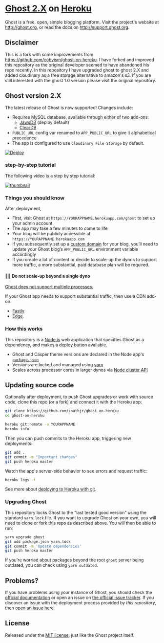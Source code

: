 # [Ghost 2.X](https://github.com/TryGhost/Ghost) on [Heroku](http://heroku.com)

Ghost is a free, open, simple blogging platform. Visit the project's website at <http://ghost.org>, or read the docs on <http://support.ghost.org>.

## Disclaimer

This is a fork with some improvements from https://github.com/cobyism/ghost-on-heroku. I have forked and improved this repository as the original developer seemed to have abandoned his repo recently. In this repository I have upgraded ghost to ghost 2.X and added cloudinary as a free storage alternative to amazon's s3. If you are still interested with the ghost 1.0 version please visit the original repository.

## Ghost version 2.X

The latest release of Ghost is now supported! Changes include:

  * Requires MySQL database, available through either of two add-ons:
    * [JawsDB](https://elements.heroku.com/addons/jawsdb) (deploy default)
    * [ClearDB](https://elements.heroku.com/addons/cleardb)
  * `PUBLIC_URL` config var renamed to `APP_PUBLIC_URL` to give it alphabetical precedence
  * The app is configured to use `Cloudinary File Storage` by default.

[![Deploy](https://www.herokucdn.com/deploy/button.svg)](https://heroku.com/deploy)

### step-by-step tutorial

The following video is a step by step tutorial:

[![thumbnail](https://img.youtube.com/vi/cODvhXMHgYI/0.jpg)](https://www.youtube.com/watch?v=cODvhXMHgYI)

### Things you should know

After deployment,
- First, visit Ghost at `https://YOURAPPNAME.herokuapp.com/ghost` to set up your admin account
- The app may take a few minutes to come to life
- Your blog will be publicly accessible at `https://YOURAPPNAME.herokuapp.com`
- If you subsequently set up a [custom domain](https://devcenter.heroku.com/articles/custom-domains) for your blog, you’ll need to update your Ghost blog’s `APP_PUBLIC_URL` environment variable accordingly
- If you create a lot of content or decide to scale-up the dynos to support more traffic, a more substantial, paid database plan will be required.

#### 🚫🔻 Do not scale-up beyond a single dyno

[Ghost does not support multiple processes.](https://docs.ghost.org/faq/clustering-sharding-multi-server/)

If your Ghost app needs to support substantial traffic, then use a CDN add-on:

  * [Fastly](https://elements.heroku.com/addons/fastly)
  * [Edge](https://elements.heroku.com/addons/edge).


### How this works

This repository is a [Node.js](https://nodejs.org) web application that specifies Ghost as a dependency, and makes a deploy button available.

  * Ghost and Casper theme versions are declared in the Node app's [`package.json`](package.json)
  * Versions are locked and managed using [yarn](https://yarnpkg.com)
  * Scales across processor cores in larger dynos via [Node cluster API](https://nodejs.org/dist/latest-v10.x/docs/api/cluster.html)

## Updating source code

Optionally after deployment, to push Ghost upgrades or work with source code, clone this repo (or a fork) and connect it with the Heroku app:

```bash
git clone https://github.com/snathjr/ghost-on-heroku
cd ghost-on-heroku

heroku git:remote -a YOURAPPNAME
heroku info
```

Then you can push commits to the Heroku app, triggering new deployments:

```bash
git add .
git commit -m "Important changes"
git push heroku master
```

Watch the app's server-side behavior to see errors and request traffic:

```bash
heroku logs -t
```

See more about [deploying to Heroku with git](https://devcenter.heroku.com/articles/git).

### Upgrading Ghost

This repository locks Ghost to the "last tested good version" using the standard `yarn.lock` file. If you want to upgrade Ghost on your own,
you will need to clone or fork this repo as described above. You will then be able to run:

```bash
yarn upgrade ghost
git add package.json yarn.lock
git commit -m 'Update dependencies'
git push heroku master
```

If you're worried about packages beyond the root `ghost` server being outdated, you can check using `yarn outdated`.

## Problems?

If you have problems using your instance of Ghost, you should check the [official documentation](http://support.ghost.org/) or
open an issue on [the official issue tracker](https://github.com/TryGhost/Ghost/issues). If you discover an issue with the
deployment process provided by *this repository*, then [open an issue here](https://github.com/snathjr/ghost-on-heroku).

## License

Released under the [MIT license](./LICENSE), just like the Ghost project itself.
